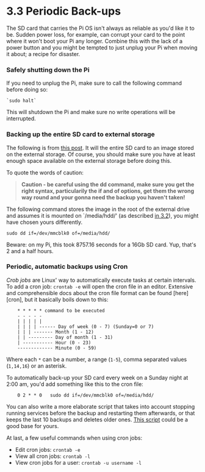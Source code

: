 3.3 Periodic Back-ups
===

The SD card that carries the Pi OS isn't always as reliable as you'd like it to be. Sudden power loss, for example, can corrupt your card to the point where it won't boot your Pi any longer. Combine this with the lack of a power button and you might be tempted to just unplug your Pi when moving it about; a recipe for disaster.


### Safely shutting down the Pi

If you need to unplug the Pi, make sure to call the following command before doing so:

    `sudo halt`
    
This will shutdown the Pi and make sure no write operations will be interrupted.
    

### Backing up the entire SD card to external storage

The following is from [this post][backup1]. It will the entire SD card to an image stored on the external storage. Of course, you should make sure you have at least enough space available on the external storage before doing this.

To quote the words of caution:

> **Caution - be careful using the dd command, make sure you get the right syntax, particularily the if and of options, get them the wrong way round and your gonna need the backup you haven't taken!**

The following command stores the image in the root of the external drive and assumes it is mounted on `/media/hdd/' (as described [in 3.2][3.2]), you might have chosen yours differently.

    sudo dd if=/dev/mmcblk0 of=/media/hdd/

Beware: on my Pi, this took 8757.16 seconds for a 16Gb SD card. Yup, that's 2 and a half hours.


### Periodic, automatic backups using Cron

*Crob jobs* are Linux' way to automatically execute tasks at certain intervals. To add a cron job: `crontab -e` will open the cron file in an editor. Extensive and comprehensible docs about the cron file format can be found [here][cron], but it basically boils down to this:

        * * * * * command to be executed
        - - - - -
        | | | | |
        | | | | ------ Day of week (0 - 7) (Sunday=0 or 7)
        | | | ------- Month (1 - 12)
        | | --------- Day of month (1 - 31)
        | ----------- Hour (0 - 23)
        ------------- Minute (0 - 59)

Where each  `*` can be a number, a range (`1-5`), comma separated values (`1,14,16`) or an asterisk.

To automatically back-up your SD card every week on a Sunday night at 2:00 am, you'd add something like this to the cron file:

        0 2 * * 0   sudo dd if=/dev/mmcblk0 of=/media/hdd/
        
You can also write a more elaborate script that takes into account stopping running services before the backup and restarting them afterwards, or that keeps the last 10 backups and deletes older ones. [This script][backup2] could be a good base for yours.

At last, a few useful commands when using cron jobs:

- Edit cron jobs: `crontab -e`
- View all cron jobs: `crontab -l`
- View cron jobs for a user: `crontab -u username -l`


[backup1]: http://www.stuffaboutcode.com/2012/08/raspberry-pi-auto-backups.html
[3.2]: ./3.2-external-storage.md
[backup2]: https://github.com/aweijnitz/pi_backup/blob/master/backup.sh
